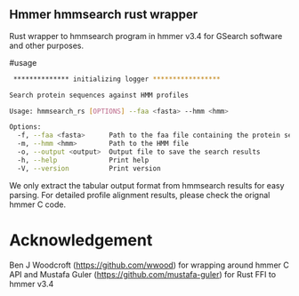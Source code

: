 ## Hmmer hmmsearch rust wrapper
Rust wrapper to hmmsearch program in hmmer v3.4 for GSearch software and other purposes. 

#usage
```bash
 ************** initializing logger *****************

Search protein sequences against HMM profiles

Usage: hmmsearch_rs [OPTIONS] --faa <fasta> --hmm <hmm>

Options:
  -f, --faa <fasta>      Path to the faa file containing the protein sequences
  -m, --hmm <hmm>        Path to the HMM file
  -o, --output <output>  Output file to save the search results
  -h, --help             Print help
  -V, --version          Print version

```

We only extract the tabular output format from hmmsearch results for easy parsing. For detailed profile alignment results, please check the orignal hmmer C code. 

# Acknowledgement

Ben J Woodcroft (https://github.com/wwood) for wrapping around hmmer C API and Mustafa Guler (https://github.com/mustafa-guler) for Rust FFI to hmmer v3.4
